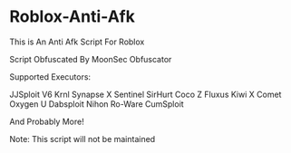 # Roblox-Anti-Afk

This is An Anti Afk Script For Roblox

Script Obfuscated By MoonSec Obfuscator


Supported Executors:

  JJSploit V6
  Krnl
  Synapse X
  Sentinel
  SirHurt
  Coco Z
  Fluxus
  Kiwi X
  Comet
  Oxygen U
  Dabsploit
  Nihon
  Ro-Ware
  CumSploit

And Probably More!

Note: This script will not be maintained
